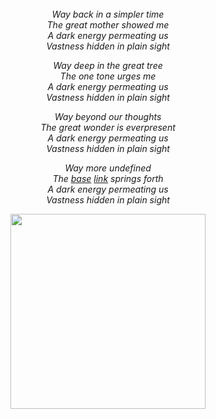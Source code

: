
<br/>
<br/>
<br/>

<p align='center'><em>
Way back in a simpler time<br/>
The great mother showed me<br/>
A dark energy permeating us<br/>
Vastness hidden in plain sight<br/>
</em></p>

<p align='center'><em>
Way deep in the great tree<br/>
The one tone urges me<br/>
A dark energy permeating us<br/>
Vastness hidden in plain sight<br/>
</em></p>

<p align='center'><em>
Way beyond our thoughts<br/>
The great wonder is everpresent<br/>
A dark energy permeating us<br/>
Vastness hidden in plain sight<br/>
</em></p>

<p align='center'><em>
Way more undefined<br/>
The <a href='https://github.com/drumworkteam/base'>base</a> <a href='https://github.com/drumworkteam/link'>link</a> springs forth<br/>
A dark energy permeating us<br/>
Vastness hidden in plain sight<br/>
</em></p>

<p align='center'>
  <img src='https://github.com/drumworkteam/.github/blob/make/view/bush.svg?raw=true' height='312'>
</p>
